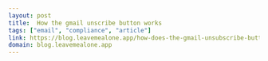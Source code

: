 ```yaml
---
layout: post
title:  How the gmail unscribe button works
tags: ["email", "compliance", "article"]
link: https://blog.leavemealone.app/how-does-the-gmail-unsubscribe-button-work/
domain: blog.leavemealone.app
---
```


